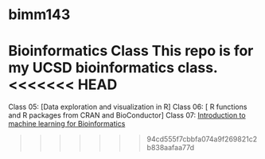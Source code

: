 # bimm143
Bioinformatics Class
This repo is for my UCSD bioinformatics class. 
<<<<<<< HEAD
=======
Class 05: [Data exploration and visualization in R]
Class 06: [ R functions and R packages from CRAN and BioConductor]
Class 07: [ Introduction to machine learning for Bioinformatics](https://github.com/DestinyOkoronkwo/bimm143/blob/main/Class07/Class07.md)
>>>>>>> 94cd555f7cbbfa074a9f269821c2b838aafaa77d

